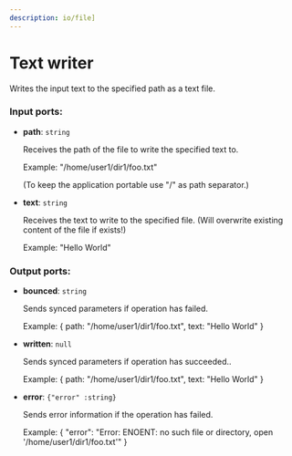 ```yaml
---
description: io/file]
---
```


# Text writer

Writes the input text to the specified path as a text file.

### Input ports:

* __path__: `string`

    Receives the path of the file to write the specified text to.
    
    Example:
    "/home/user1/dir1/foo.txt"
    
    (To keep the application portable use "/" as path separator.)


* __text__: `string`

    Receives the text to write to the specified file. (Will overwrite existing content of the file if exists!)
    
    Example:
    "Hello World"

### Output ports:

* __bounced__: `string`

    Sends synced parameters if operation has failed.
    
    Example:
    { 
      path: "/home/user1/dir1/foo.txt", 
      text: "Hello World"
    }


* __written__: `null`

    Sends synced parameters if operation has succeeded..
    
    Example:
    { 
      path: "/home/user1/dir1/foo.txt", 
      text: "Hello World"
    }


* __error__: `{"error" :string}`

    Sends error information if the operation has failed.
    
    Example: 
    {
      "error": "Error: ENOENT: no such file or directory, open '/home/user1/dir1/foo.txt'"
    }

